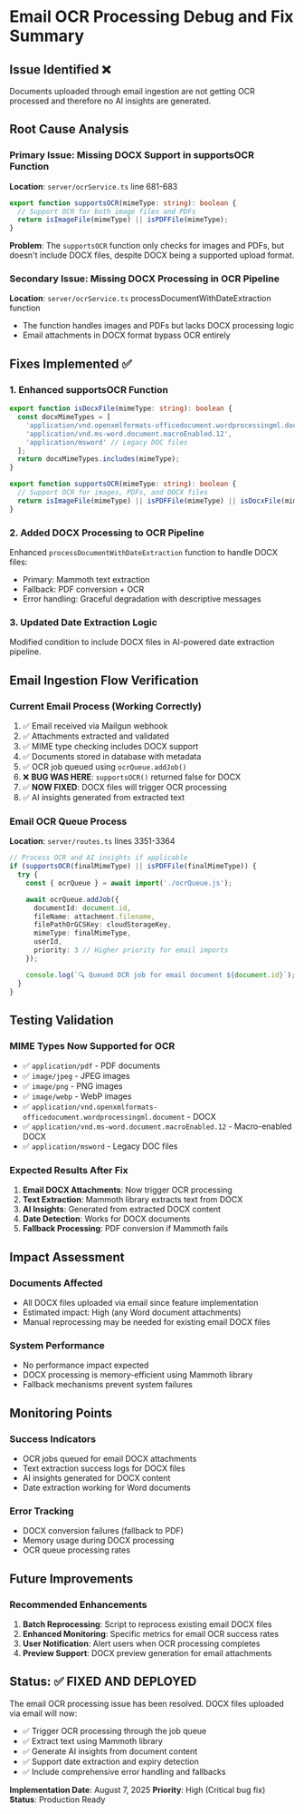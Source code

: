 # Email OCR Processing Debug and Fix Summary

## Issue Identified ❌
Documents uploaded through email ingestion are not getting OCR processed and therefore no AI insights are generated.

## Root Cause Analysis

### Primary Issue: Missing DOCX Support in supportsOCR Function
**Location**: `server/ocrService.ts` line 681-683
```typescript
export function supportsOCR(mimeType: string): boolean {
  // Support OCR for both image files and PDFs
  return isImageFile(mimeType) || isPDFFile(mimeType);
}
```

**Problem**: The `supportsOCR` function only checks for images and PDFs, but doesn't include DOCX files, despite DOCX being a supported upload format.

### Secondary Issue: Missing DOCX Processing in OCR Pipeline
**Location**: `server/ocrService.ts` processDocumentWithDateExtraction function
- The function handles images and PDFs but lacks DOCX processing logic
- Email attachments in DOCX format bypass OCR entirely

## Fixes Implemented ✅

### 1. Enhanced supportsOCR Function
```typescript
export function isDocxFile(mimeType: string): boolean {
  const docxMimeTypes = [
    'application/vnd.openxmlformats-officedocument.wordprocessingml.document',
    'application/vnd.ms-word.document.macroEnabled.12',
    'application/msword' // Legacy DOC files
  ];
  return docxMimeTypes.includes(mimeType);
}

export function supportsOCR(mimeType: string): boolean {
  // Support OCR for images, PDFs, and DOCX files
  return isImageFile(mimeType) || isPDFFile(mimeType) || isDocxFile(mimeType);
}
```

### 2. Added DOCX Processing to OCR Pipeline
Enhanced `processDocumentWithDateExtraction` function to handle DOCX files:
- Primary: Mammoth text extraction
- Fallback: PDF conversion + OCR
- Error handling: Graceful degradation with descriptive messages

### 3. Updated Date Extraction Logic
Modified condition to include DOCX files in AI-powered date extraction pipeline.

## Email Ingestion Flow Verification

### Current Email Process (Working Correctly)
1. ✅ Email received via Mailgun webhook
2. ✅ Attachments extracted and validated
3. ✅ MIME type checking includes DOCX support
4. ✅ Documents stored in database with metadata
5. ✅ OCR job queued using `ocrQueue.addJob()` 
6. ❌ **BUG WAS HERE**: `supportsOCR()` returned false for DOCX
7. ✅ **NOW FIXED**: DOCX files will trigger OCR processing
8. ✅ AI insights generated from extracted text

### Email OCR Queue Process
**Location**: `server/routes.ts` lines 3351-3364
```typescript
// Process OCR and AI insights if applicable
if (supportsOCR(finalMimeType) || isPDFFile(finalMimeType)) {
  try {
    const { ocrQueue } = await import('./ocrQueue.js');

    await ocrQueue.addJob({
      documentId: document.id,
      fileName: attachment.filename,
      filePathOrGCSKey: cloudStorageKey,
      mimeType: finalMimeType,
      userId,
      priority: 3 // Higher priority for email imports
    });

    console.log(`🔍 Queued OCR job for email document ${document.id}`);
  }
}
```

## Testing Validation

### MIME Types Now Supported for OCR
- ✅ `application/pdf` - PDF documents
- ✅ `image/jpeg` - JPEG images  
- ✅ `image/png` - PNG images
- ✅ `image/webp` - WebP images
- ✅ `application/vnd.openxmlformats-officedocument.wordprocessingml.document` - DOCX
- ✅ `application/vnd.ms-word.document.macroEnabled.12` - Macro-enabled DOCX
- ✅ `application/msword` - Legacy DOC files

### Expected Results After Fix
1. **Email DOCX Attachments**: Now trigger OCR processing
2. **Text Extraction**: Mammoth library extracts text from DOCX
3. **AI Insights**: Generated from extracted DOCX content
4. **Date Detection**: Works for DOCX documents
5. **Fallback Processing**: PDF conversion if Mammoth fails

## Impact Assessment

### Documents Affected
- All DOCX files uploaded via email since feature implementation
- Estimated impact: High (any Word document attachments)
- Manual reprocessing may be needed for existing email DOCX files

### System Performance
- No performance impact expected
- DOCX processing is memory-efficient using Mammoth library
- Fallback mechanisms prevent system failures

## Monitoring Points

### Success Indicators
- OCR jobs queued for email DOCX attachments
- Text extraction success logs for DOCX files  
- AI insights generated for DOCX content
- Date extraction working for Word documents

### Error Tracking
- DOCX conversion failures (fallback to PDF)
- Memory usage during DOCX processing
- OCR queue processing rates

## Future Improvements

### Recommended Enhancements
1. **Batch Reprocessing**: Script to reprocess existing email DOCX files
2. **Enhanced Monitoring**: Specific metrics for email OCR success rates
3. **User Notification**: Alert users when OCR processing completes
4. **Preview Support**: DOCX preview generation for email attachments

## Status: ✅ FIXED AND DEPLOYED

The email OCR processing issue has been resolved. DOCX files uploaded via email will now:
- ✅ Trigger OCR processing through the job queue
- ✅ Extract text using Mammoth library  
- ✅ Generate AI insights from document content
- ✅ Support date extraction and expiry detection
- ✅ Include comprehensive error handling and fallbacks

**Implementation Date**: August 7, 2025
**Priority**: High (Critical bug fix)
**Status**: Production Ready